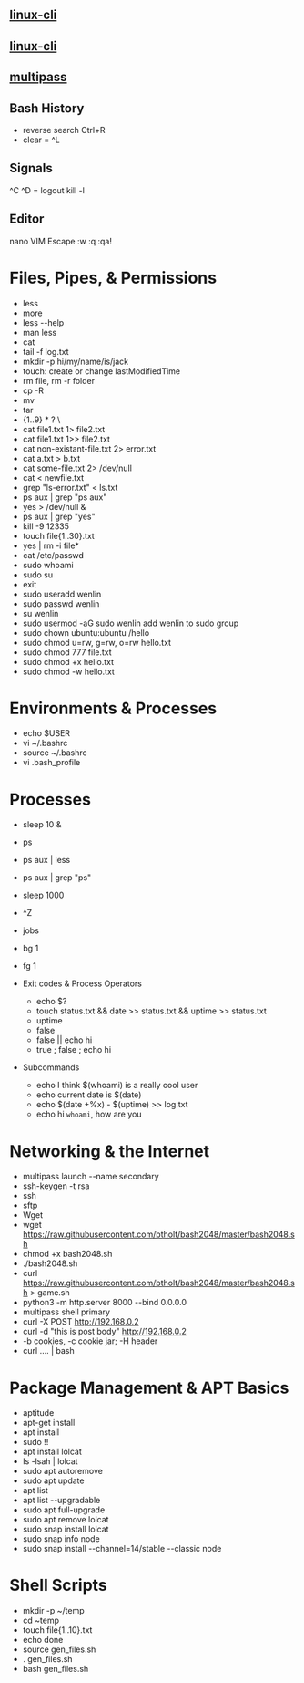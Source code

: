 ## [linux-cli](http://bit.ly/linux-cli)
## [linux-cli](https://btholt.github.io/complete-intro-to-linux-and-the-cli/)
## [multipass](https://multipass.run/)

## Bash History
* reverse search Ctrl+R
* clear = ^L

## Signals
^C 
^D = logout
kill -l

## Editor
nano
VIM Escape  :w :q :qa!

# Files, Pipes, & Permissions
* less 
* more
* less --help
* man less
* cat   
* tail -f log.txt
* mkdir -p hi/my/name/is/jack
* touch: create or change lastModifiedTime
* rm file, rm -r folder 
* cp -R
* mv  
* tar
* {1..9} * ? \
* cat file1.txt 1> file2.txt
* cat file1.txt 1>> file2.txt
* cat non-existant-file.txt 2> error.txt
* cat a.txt > b.txt
* cat some-file.txt 2> /dev/null
* cat < newfile.txt
* grep "ls-error.txt" < ls.txt
* ps aux | grep "ps aux"
* yes > /dev/null &
* ps aux | grep "yes"
* kill -9 12335
* touch file{1..30}.txt
* yes | rm -i file*
* cat /etc/passwd
* sudo whoami
* sudo su
* exit
* sudo useradd wenlin
* sudo passwd wenlin
* su wenlin
* sudo usermod -aG sudo wenlin   add wenlin to sudo group
* sudo chown ubuntu:ubuntu /hello
* sudo chmod u=rw, g=rw, o=rw hello.txt
* sudo chmod 777 file.txt  
* sudo chmod +x hello.txt
* sudo chmod -w hello.txt

# Environments & Processes
  * echo $USER
  * vi ~/.bashrc
  * source ~/.bashrc 
  * vi .bash_profile

# Processes
  * sleep 10 &
  * ps
  * ps aux | less
  * ps aux | grep "ps"
  * sleep 1000
  * ^Z
  * jobs
  * bg 1
  * fg 1
  
* Exit codes & Process Operators
  * echo $?
  * touch status.txt && date >> status.txt && uptime >> status.txt
  * uptime
  * false
  * false || echo hi
  * true ; false ; echo hi

* Subcommands
  * echo I think $(whoami) is a really cool user
  * echo current date is $(date)
  * echo $(date +%x) - $(uptime) >> log.txt
  * echo hi `whoami`, how are you

# Networking & the Internet
  * multipass launch --name secondary
  * ssh-keygen -t rsa
  * ssh
  * sftp
  * Wget
  * wget https://raw.githubusercontent.com/btholt/bash2048/master/bash2048.sh
  * chmod +x bash2048.sh
  * ./bash2048.sh
  * curl https://raw.githubusercontent.com/btholt/bash2048/master/bash2048.sh > game.sh
  * python3 -m http.server 8000 --bind 0.0.0.0
  * multipass shell primary
  * curl -X POST http://192.168.0.2
  * curl -d "this is post body" http://192.168.0.2
  * -b cookies, -c cookie jar; -H header
  * curl .... | bash

# Package Management & APT Basics
  * aptitude
  * apt-get install
  * apt install
  * sudo !!
  * apt install lolcat
  * ls -lsah | lolcat
  * sudo apt autoremove
  * sudo apt update
  * apt list
  * apt list --upgradable
  * sudo apt full-upgrade
  * sudo apt remove lolcat
  * sudo snap install lolcat
  * sudo snap info node
  * sudo snap install --channel=14/stable --classic node

  # Shell Scripts
  * mkdir -p ~/temp
  * cd ~temp
  * touch file{1..10}.txt
  * echo done
  * source gen_files.sh
  * . gen_files.sh
  * bash gen_files.sh
